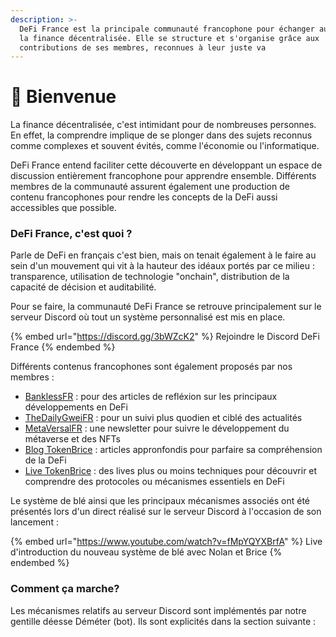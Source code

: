 ```yaml
---
description: >-
  DeFi France est la principale communauté francophone pour échanger autour de
  la finance décentralisée. Elle se structure et s'organise grâce aux
  contributions de ses membres, reconnues à leur juste va
---
```


# 👋 Bienvenue

La finance décentralisée, c'est intimidant pour de nombreuses personnes. En effet, la comprendre implique de se plonger dans des sujets reconnus comme complexes et souvent évités, comme l'économie ou l'informatique.

DeFi France entend faciliter cette découverte en développant un espace de discussion entièrement francophone pour apprendre ensemble. Différents membres de la communauté assurent également une production de contenu francophones pour rendre les concepts de la DeFi aussi accessibles que possible.

### DeFi France, c'est quoi ?

Parle de DeFi en français c'est bien, mais on tenait également à le faire au sein d'un mouvement qui vit à la hauteur des idéaux portés par ce milieu : transparence, utilisation de technologie "onchain", distribution de la capacité de décision et auditabilité.

Pour se faire, la communauté DeFi France se retrouve principalement sur le serveur Discord où tout un système personnalisé est mis en place.

{% embed url="https://discord.gg/3bWZcK2" %}
Rejoindre le Discord DeFi France
{% endembed %}

Différents contenus francophones sont également proposés par nos membres :&#x20;

* [BanklessFR](https://banklessfr.substack.com) : pour des articles de refléxion sur les principaux développements en DeFi
* [TheDailyGweiFR](https://thedailygweifr.substack.com) : pour un suivi plus quodien et ciblé des actualités
* [MetaVersalFR](https://metaversalfr.substack.com) : une newsletter pour suivre le développement du métaverse et des NFTs
* [Blog TokenBrice](https://tokenbrice.xyz/fr/) : articles appronfondis pour parfaire sa compréhension de la DeFi
* [Live TokenBrice](https://www.youtube.com/watch?v=LXDSxRCMsDE\&list=PLreQl\_vxgtPhSZeMiTbzXAjL\_U-\_NnQwD) : des lives plus ou moins techniques pour découvrir et comprendre des protocoles ou mécanismes essentiels en DeFi

Le système de blé ainsi que les principaux mécanismes associés ont été présentés lors d'un direct réalisé sur le serveur Discord à l'occasion de son lancement :&#x20;

{% embed url="https://www.youtube.com/watch?v=fMpYQYXBrfA" %}
Live d'introduction du nouveau système de blé avec Nolan et Brice
{% endembed %}

### Comment ça marche?

Les mécanismes relatifs au serveur Discord sont implémentés par notre gentille déesse Déméter (bot). Ils sont explicités dans la section suivante :&#x20;
